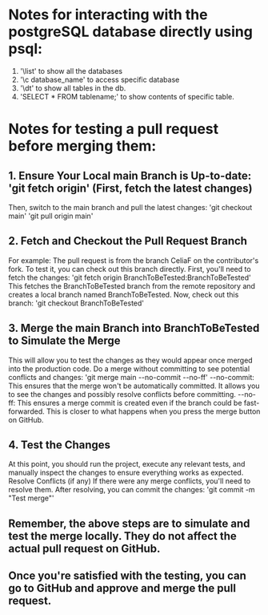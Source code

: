 # Notes for interacting with the postgreSQL database directly using psql:
1. '\list' to show all the databases
2. '\c database_name' to access specific database
3. '\dt' to show all tables in the db.
4. 'SELECT * FROM tablename;' to show contents of specific table.

# Notes for testing a pull request before merging them:

## 1. Ensure Your Local main Branch is Up-to-date: 'git fetch origin' (First, fetch the latest changes)
   Then, switch to the main branch and pull the latest changes:
   'git checkout main'
   'git pull origin main'
   
## 2. Fetch and Checkout the Pull Request Branch
For example: The pull request is from the branch CeliaF on the contributor's fork. To test it, you can check out this branch directly.
First, you'll need to fetch the changes:
'git fetch origin BranchToBeTested:BranchToBeTested'
This fetches the BranchToBeTested branch from the remote repository and creates a local branch named BranchToBeTested.
Now, check out this branch:
'git checkout BranchToBeTested'

## 3. Merge the main Branch into BranchToBeTested to Simulate the Merge
This will allow you to test the changes as they would appear once merged into the production code.
Do a merge without committing to see potential conflicts and changes:
'git merge main --no-commit --no-ff'
--no-commit: This ensures that the merge won't be automatically committed. It allows you to see the changes and possibly resolve conflicts before committing.
--no-ff: This ensures a merge commit is created even if the branch could be fast-forwarded. This is closer to what happens when you press the merge button on GitHub.

## 4. Test the Changes
At this point, you should run the project, execute any relevant tests, and manually inspect the changes to ensure everything works as expected.
Resolve Conflicts (if any)
If there were any merge conflicts, you'll need to resolve them. After resolving, you can commit the changes:
'git commit -m "Test merge"'

## Remember, the above steps are to simulate and test the merge locally. They do not affect the actual pull request on GitHub. 
## Once you're satisfied with the testing, you can go to GitHub and approve and merge the pull request.


